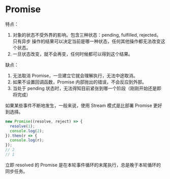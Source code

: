 # Promise 

特点：
1. 对象的状态不受外界的影响。包含三种状态：pending, fulfilled, rejected。只有异步
操作的结果可以决定当前是哪一种状态，任何其他操作都无法改变这个状态。
1. 一旦状态改变，就不会再变，任何时候都可以得到这个结果。

缺点：
1. 无法取消 Promise，一旦建立它就会理解执行，无法中途取消。
1. 如果不设置回调函数，Promise 内部抛出的错误，不会反应到外部。
1. 当处于 pending 状态时，无法得知目前紧张到哪一个阶段（刚刚开始还是即将完成）

如果某些事件不断地发生，一般来说，使用 Stream 模式是比部署 Promise 更好到选择。


```js
new Promise((resolve, reject) => {
  resolve(1);
  console.log(2);
}).then(r => {
  console.log(r);
});
// 2
// 1
```

立即 resolved 的 Promise 是在本轮事件循环的末尾执行，总是晚于本轮循环的同步任务。
